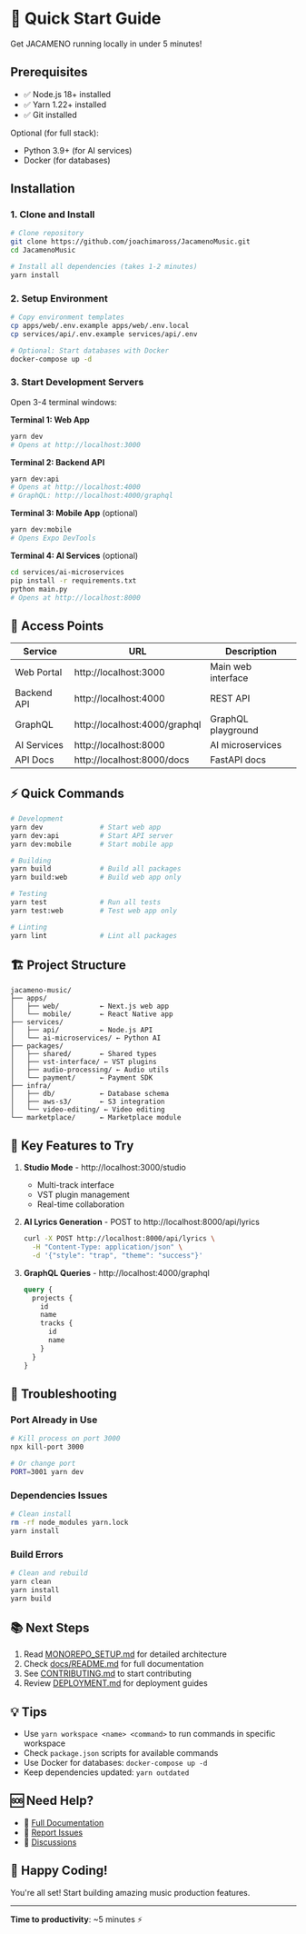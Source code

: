 # 🚀 Quick Start Guide

Get JACAMENO running locally in under 5 minutes!

## Prerequisites

- ✅ Node.js 18+ installed
- ✅ Yarn 1.22+ installed  
- ✅ Git installed

Optional (for full stack):
- Python 3.9+ (for AI services)
- Docker (for databases)

## Installation

### 1. Clone and Install

```bash
# Clone repository
git clone https://github.com/joachimaross/JacamenoMusic.git
cd JacamenoMusic

# Install all dependencies (takes 1-2 minutes)
yarn install
```

### 2. Setup Environment

```bash
# Copy environment templates
cp apps/web/.env.example apps/web/.env.local
cp services/api/.env.example services/api/.env

# Optional: Start databases with Docker
docker-compose up -d
```

### 3. Start Development Servers

Open 3-4 terminal windows:

**Terminal 1: Web App**
```bash
yarn dev
# Opens at http://localhost:3000
```

**Terminal 2: Backend API**
```bash
yarn dev:api
# Opens at http://localhost:4000
# GraphQL: http://localhost:4000/graphql
```

**Terminal 3: Mobile App** (optional)
```bash
yarn dev:mobile
# Opens Expo DevTools
```

**Terminal 4: AI Services** (optional)
```bash
cd services/ai-microservices
pip install -r requirements.txt
python main.py
# Opens at http://localhost:8000
```

## 🎯 Access Points

| Service | URL | Description |
|---------|-----|-------------|
| Web Portal | http://localhost:3000 | Main web interface |
| Backend API | http://localhost:4000 | REST API |
| GraphQL | http://localhost:4000/graphql | GraphQL playground |
| AI Services | http://localhost:8000 | AI microservices |
| API Docs | http://localhost:8000/docs | FastAPI docs |

## ⚡ Quick Commands

```bash
# Development
yarn dev              # Start web app
yarn dev:api          # Start API server
yarn dev:mobile       # Start mobile app

# Building
yarn build            # Build all packages
yarn build:web        # Build web app only

# Testing
yarn test             # Run all tests
yarn test:web         # Test web app only

# Linting
yarn lint             # Lint all packages
```

## 🏗️ Project Structure

```
jacameno-music/
├── apps/
│   ├── web/          ← Next.js web app
│   └── mobile/       ← React Native app
├── services/
│   ├── api/          ← Node.js API
│   └── ai-microservices/ ← Python AI
├── packages/
│   ├── shared/       ← Shared types
│   ├── vst-interface/ ← VST plugins
│   ├── audio-processing/ ← Audio utils
│   └── payment/      ← Payment SDK
├── infra/
│   ├── db/           ← Database schema
│   ├── aws-s3/       ← S3 integration
│   └── video-editing/ ← Video editing
└── marketplace/      ← Marketplace module
```

## 🎨 Key Features to Try

1. **Studio Mode** - http://localhost:3000/studio
   - Multi-track interface
   - VST plugin management
   - Real-time collaboration

2. **AI Lyrics Generation** - POST to http://localhost:8000/api/lyrics
   ```bash
   curl -X POST http://localhost:8000/api/lyrics \
     -H "Content-Type: application/json" \
     -d '{"style": "trap", "theme": "success"}'
   ```

3. **GraphQL Queries** - http://localhost:4000/graphql
   ```graphql
   query {
     projects {
       id
       name
       tracks {
         id
         name
       }
     }
   }
   ```

## 🔧 Troubleshooting

### Port Already in Use
```bash
# Kill process on port 3000
npx kill-port 3000

# Or change port
PORT=3001 yarn dev
```

### Dependencies Issues
```bash
# Clean install
rm -rf node_modules yarn.lock
yarn install
```

### Build Errors
```bash
# Clean and rebuild
yarn clean
yarn install
yarn build
```

## 📚 Next Steps

1. Read [MONOREPO_SETUP.md](./MONOREPO_SETUP.md) for detailed architecture
2. Check [docs/README.md](./docs/README.md) for full documentation
3. See [CONTRIBUTING.md](./CONTRIBUTING.md) to start contributing
4. Review [DEPLOYMENT.md](./DEPLOYMENT.md) for deployment guides

## 💡 Tips

- Use `yarn workspace <name> <command>` to run commands in specific workspace
- Check `package.json` scripts for available commands
- Use Docker for databases: `docker-compose up -d`
- Keep dependencies updated: `yarn outdated`

## 🆘 Need Help?

- 📖 [Full Documentation](./docs)
- 🐛 [Report Issues](https://github.com/joachimaross/JacamenoMusic/issues)
- 💬 [Discussions](https://github.com/joachimaross/JacamenoMusic/discussions)

## 🎵 Happy Coding!

You're all set! Start building amazing music production features.

---

**Time to productivity**: ~5 minutes ⚡
